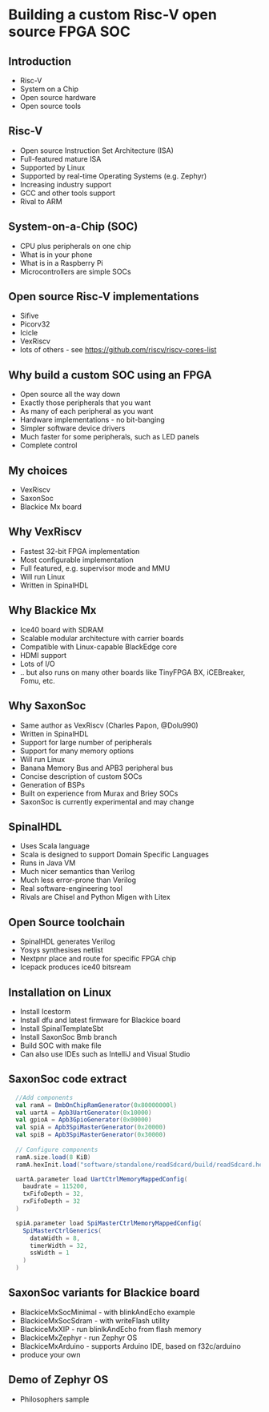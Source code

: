 # Building a custom Risc-V open source FPGA SOC

## Introduction

- Risc-V
- System on a Chip
- Open source hardware
- Open source tools

## Risc-V

- Open source Instruction Set Architecture (ISA)
- Full-featured mature ISA
- Supported by Linux
- Supported by real-time Operating Systems (e.g. Zephyr)
- Increasing industry support
- GCC and other tools support
- Rival to ARM

## System-on-a-Chip (SOC)

- CPU plus peripherals on one chip
- What is in your phone
- What is in a Raspberry Pi
- Microcontrollers are simple SOCs

## Open source Risc-V implementations

- Sifive
- Picorv32
- Icicle
- VexRiscv
- lots of others - see https://github.com/riscv/riscv-cores-list

## Why build a custom SOC using an FPGA

- Open source all the way down
- Exactly those peripherals that you want
- As many of each peripheral as you want
- Hardware implementations - no bit-banging
- Simpler software device drivers
- Much faster for some peripherals, such as LED panels
- Complete control

## My choices

- VexRiscv
- SaxonSoc
- Blackice Mx board

## Why VexRiscv

- Fastest 32-bit FPGA implementation
- Most configurable implementation
- Full featured, e.g. supervisor mode and MMU
- Will run Linux
- Written in SpinalHDL

## Why Blackice Mx

- Ice40 board with SDRAM
- Scalable modular architecture with carrier boards
- Compatible with Linux-capable BlackEdge core
- HDMI support
- Lots of I/O
- .. but also runs on many other boards like TinyFPGA BX, iCEBreaker, Fomu, etc.

## Why SaxonSoc

- Same author as VexRiscv (Charles Papon, @Dolu990)
- Written in SpinalHDL
- Support for large number of peripherals
- Support for many memory options
- Will run Linux
- Banana Memory Bus and APB3 peripheral bus
- Concise description of custom SOCs
- Generation of BSPs
- Built on experience from Murax and Briey SOCs
- SaxonSoc is currently experimental and may change

## SpinalHDL

- Uses Scala language
- Scala is designed to support Domain Specific Languages
- Runs in Java VM
- Much nicer semantics than Verilog
- Much less error-prone than Verilog
- Real software-engineering tool
- Rivals are Chisel and Python Migen with Litex

## Open Source toolchain

- SpinalHDL generates Verilog
- Yosys synthesises netlist
- Nextpnr place and route for specific FPGA chip
- Icepack produces ice40 bitsream

## Installation on Linux

- Install Icestorm
- Install dfu and latest firmware for Blackice board
- Install SpinalTemplateSbt
- Install SaxonSoc Bmb branch
- Build SOC with make file
- Can also use IDEs such as IntelliJ and Visual Studio

## SaxonSoc code extract

```scala
  //Add components
  val ramA = BmbOnChipRamGenerator(0x80000000l)
  val uartA = Apb3UartGenerator(0x10000)
  val gpioA = Apb3GpioGenerator(0x00000)
  val spiA = Apb3SpiMasterGenerator(0x20000)
  val spiB = Apb3SpiMasterGenerator(0x30000)
  
  // Configure components
  ramA.size.load(8 KiB)
  ramA.hexInit.load("software/standalone/readSdcard/build/readSdcard.hex")

  uartA.parameter load UartCtrlMemoryMappedConfig(
    baudrate = 115200,
    txFifoDepth = 32,
    rxFifoDepth = 32
  )

  spiA.parameter load SpiMasterCtrlMemoryMappedConfig(
    SpiMasterCtrlGenerics(
      dataWidth = 8,
      timerWidth = 32,
      ssWidth = 1
    )
  )
```

## SaxonSoc variants for Blackice board

- BlackiceMxSocMinimal - with blinkAndEcho example
- BlackiceMxSocSdram - with writeFlash utility
- BlackiceMxXIP - run blinlkAndEcho from flash memory
- BlackiceMxZephyr - run Zephyr OS
- BlackiceMxArduino - supports Arduino IDE, based on f32c/arduino
- produce your own

## Demo of Zephyr OS

- Philosophers sample
